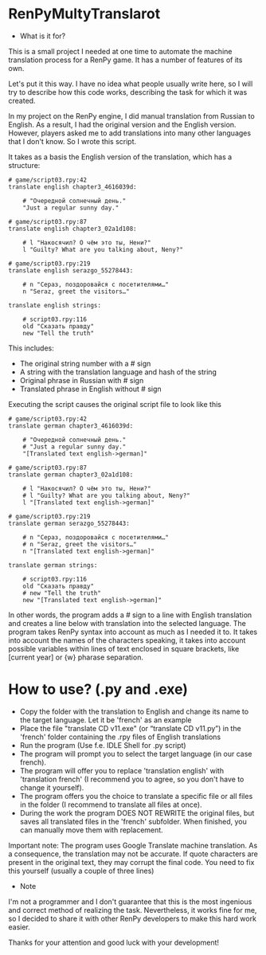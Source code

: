 # RenPyMultyTranslarot

+ What is it for?

This is a small project I needed at one time to automate the machine translation process for a RenPy game. It has a number of features of its own.

Let's put it this way. I have no idea what people usually write here, so I will try to describe how this code works, describing the task for which it was created.

In my project on the RenPy engine, I did manual translation from Russian to English. As a result, I had the original version and the English version. However, players asked me to add translations into many other languages that I don't know. So I wrote this script.

It takes as a basis the English version of the translation, which has a structure:

```
# game/script03.rpy:42
translate english chapter3_4616039d:

    # "Очередной солнечный день."
    "Just a regular sunny day."
    
# game/script03.rpy:87
translate english chapter3_02a1d108:

    # l "Накосячил? О чём это ты, Нени?"
    l "Guilty? What are you talking about, Neny?"

# game/script03.rpy:219
translate english serazgo_55278443:

    # n "Сераз, поздоровайся с посетителями…"
    n "Seraz, greet the visitors…"

translate english strings:

    # script03.rpy:116
    old "Сказать правду"
    new "Tell the truth"
```

This includes:
- The original string number with a # sign
- A string with the translation language and hash of the string
- Original phrase in Russian with # sign
- Translated phrase in English without # sign

Executing the script causes the original script file to look like this

```
# game/script03.rpy:42
translate german chapter3_4616039d:

    # "Очередной солнечный день."
    # "Just a regular sunny day."
    "[Translated text english->german]"
    
# game/script03.rpy:87
translate german chapter3_02a1d108:

    # l "Накосячил? О чём это ты, Нени?"
    # l "Guilty? What are you talking about, Neny?"
    l "[Translated text english->german]"

# game/script03.rpy:219
translate german serazgo_55278443:

    # n "Сераз, поздоровайся с посетителями…"
    # n "Seraz, greet the visitors…"
    n "[Translated text english->german]"

translate german strings:

    # script03.rpy:116
    old "Сказать правду"
    # new "Tell the truth"
    new "[Translated text english->german]"
```
In other words, the program adds a # sign to a line with English translation and creates a line below with translation into the selected language.
The program takes RenPy syntax into account as much as I needed it to. It takes into account the names of the characters speaking, it takes into account possible variables within lines of text enclosed in square brackets, like [current year] or {w} pharase separation.

# How to use? (.py and .exe)
- Copy the folder with the translation to English and change its name to the target language. Let it be 'french' as an example
- Place the file "translate CD v11.exe" (or “translate CD v11.py”) in the 'french' folder containing the .rpy files of English translations
- Run the program (Use f.e. IDLE Shell for .py script)
- The program will prompt you to select the target language (in our case french).
- The program will offer you to replace 'translation english' with 'translation french' (I recommend you to agree, so you don't have to change it yourself).
- The program offers you the choice to translate a specific file or all files in the folder (I recommend to translate all files at once).
- During the work the program DOES NOT REWRITE the original files, but saves all translated files in the 'french' subfolder. When finished, you can manually move them with replacement.

Important note: The program uses Google Translate machine translation. As a consequence, the translation may not be accurate. If quote characters are present in the original text, they may corrupt the final code. You need to fix this yourself (usually a couple of three lines)

+ Note

I'm not a programmer and I don't guarantee that this is the most ingenious and correct method of realizing the task. Nevertheless, it works fine for me, so I decided to share it with other RenPy developers to make this hard work easier.

Thanks for your attention and good luck with your development!
